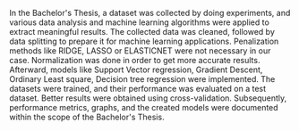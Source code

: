 In the Bachelor's Thesis, a dataset was collected by doing experiments, and various data analysis and machine learning algorithms were applied to extract meaningful results. The collected data was cleaned, followed by data splitting to prepare it for machine learning applications. Penalization methods like RIDGE, LASSO or ELASTICNET were not necessary in our case. Normalization was done in order to get more accurate results. Afterward, models like Support Vector regression, Gradient Descent, Ordinary Least square, Decision tree regression were implemented. The datasets were trained, and their performance was evaluated on a test dataset. Better results were obtained using cross-validation. Subsequently, performance metrics, graphs, and the created models were documented within the scope of the Bachelor's Thesis.
